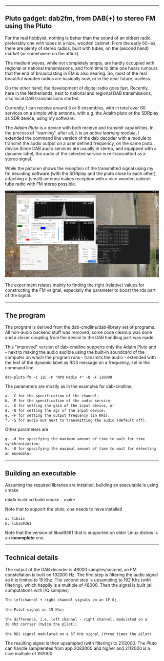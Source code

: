 
-------------------------------------------------------------------------
Pluto gadget: dab2fm,  from DAB(+) to  stereo FM using the Pluto
-------------------------------------------------------------------------

For the real hobbyist, nothing is better than the sound of an old(er) radio,
preferably one with tubes in a nice, wooden cabinet.
From the early 60-ies, there are plenty of stereo radios, built with tubes,
on the (second hand) market (or somehwere on the attick)

The medium waves, while not completely empty, are hardly occupied with
regional or national transmissions, and from time to time one hears rumours
that the end of broadcasting in FM is also nearing. So, most of the
real beautiful wooden radios are basically now, or in the near future,
useless.

On the other hand, the development of digital radio goes fast.
Recently, here in the Netherlands, next to national and regional DAB
transmissions, also local DAB transmissions started.

Currently, I can receive around 5 or 6 ensembles, with in total
over 60 services on a simple whip antenna, with e.g. the Adalm pluto or the SDRplay
as SDR device, using my software.

The *Adalm Pluto* is a device with both receive and transmit capabilities.
In the process of "learning", after all, it is an *active learning module*,
I extended the command line version of the dab decoder with a module
to transmit the audio output on a user defined frequency,
on the same pluto device.Since DAB audio services are usually in stereo, and equipped with a
dynamic label, the audio of the selected service is re-transmitted
as a stereo signal.

While the picturen shows the reception of the transmitted signal
using my fm decoding software (with the SDRplay and the pluto close to each other),
attaching a (small) antenna makes reception with a nice wooden cabinet tube radio
with FM stereo possible.

![fm receiver](/dab-to-fm.png?raw=true)

The experiment relates mainly to finding the right (relative) values
for constructing the FM vsignal, especially the parameter to boost the
rds part of the signal.

----------------------------------------------------------------------
The program
-----------------------------------------------------------------------

The program is derived from the dab-cmdline/dab-library set of programs.
All non-audio backend stuff was removed, some code cleanup was done
and a closer coupling from the device to the DAB handling part was made.

This "improved" version of dab-cmdline supports only the Adalm Pluto
and - next to making the audio audible using the built-in soundcard
of the computer on which the program runs - transmits the audio - extended
with the text of the dynamic label as RDS message on a frequency, set
in the command line.

	dab-pluto-fm -C 12C -P "NPO Radio 4" -Q -F 110000

The parameters are mostly as in the examples for dab-cmdline,

	a. -C for the specification of the channel;
	b. -P for the specification of the audio service;
	c. -G for setting the gain of the input device, or
	d. -Q for setting the agc of the input device;
	e. -F for setting the output frequency (in KHz).
	f. -S for audio out next to transmitting the audio (default off).

Other parameters are

	g. -d for specifying the maximum amount of time to wait for time synchronization;
	h. -D for specifying the maximul amount of time to wait for detecting an ensemble;

---------------------------------------------------------------------------
Building an executable
--------------------------------------------------------------------------

Assuming the required libraries are installed, building an executable
is using cmake

mkdir build
cd build
cmake .. 
make

Note that to support the pluto, one needs to have installed

	a. libiio
	b. libad9361

Note that the version of libad9361 that is supported on older Linux distros
is an **incomplete** one.

--------------------------------------------------------------------------
Technical details
--------------------------------------------------------------------------

The output of the DAB decoder is 48000 samples/second, an FM constellation
is built on 192000 Hz. The first step is filtering the audio signal
so it is limited to 15 Khz.
The second step is upsampling to 192 Khz (with filtering), which happily is a multiple of
48000.
Then the signal is built (all computations with I/Q samples)

	The leftchannel + right channel signals on an IF 0;

	the Pilot signal on 19 Khz;

	the difference, i.e. left channel - right channel, modulated on a
	38 Khz carrier (twice the pilot);

	the RDS signal modulated on a 57 KHz signal (three times the pilot)

The resulting signal is then upsampled (with filtering) to 2112000.
The Pluto can handle samplerates from app 2083000 and higher and 2112000 is a
nice multiple of 192000.


